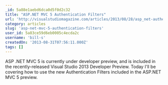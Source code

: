 ```yaml
---
_id: 5a88e1aebd6dca0d5f0d2c32
title: "ASP.NET MVC 5 Authentication Filters"
url: 'http://visualstudiomagazine.com/articles/2013/08/28/asp_net-authentication-filters.aspx'
category: articles
slug: 'asp-net-mvc-5-authentication-filters'
user_id: 5a83ce59d6eb0005c4ecda2c
username: 'bill-s'
createdOn: '2013-08-31T07:56:11.000Z'
tags: []
---
```


ASP .NET MVC 5 is currently under developer preview, and is included in the recently-released Visual Studio 2013 Developer Preview. Today I'll be covering how to use the new Authentication Filters included in the ASP.NET MVC 5 preview.
